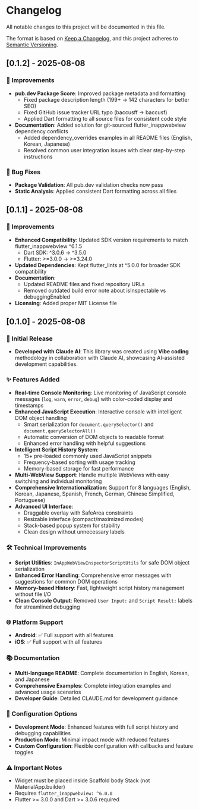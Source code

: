 # Changelog

All notable changes to this project will be documented in this file.

The format is based on [Keep a Changelog](https://keepachangelog.com/en/1.0.0/),
and this project adheres to [Semantic Versioning](https://semver.org/spec/v2.0.0.html).

## [0.1.2] - 2025-08-08

### 🔧 Improvements
- **pub.dev Package Score**: Improved package metadata and formatting
  - Fixed package description length (199+ → 142 characters for better SEO)
  - Fixed GitHub issue tracker URL typo (baccusff → baccusf)
  - Applied Dart formatting to all source files for consistent code style
- **Documentation**: Added solution for git-sourced flutter_inappwebview dependency conflicts
  - Added dependency_overrides examples in all README files (English, Korean, Japanese)
  - Resolved common user integration issues with clear step-by-step instructions

### 🐛 Bug Fixes
- **Package Validation**: All pub.dev validation checks now pass
- **Static Analysis**: Applied consistent Dart formatting across all files

## [0.1.1] - 2025-08-08

### 🔧 Improvements
- **Enhanced Compatibility**: Updated SDK version requirements to match flutter_inappwebview ^6.1.5
  - Dart SDK: ^3.0.6 → ^3.5.0
  - Flutter: >=3.0.0 → >=3.24.0
- **Updated Dependencies**: Kept flutter_lints at ^5.0.0 for broader SDK compatibility
- **Documentation**: 
  - Updated README files and fixed repository URLs
  - Removed outdated build error note about isInspectable vs debuggingEnabled
- **Licensing**: Added proper MIT License file

## [0.1.0] - 2025-08-08

### 🎉 Initial Release
- **Developed with Claude AI**: This library was created using **Vibe coding** methodology in collaboration with Claude AI, showcasing AI-assisted development capabilities.

### ✨ Features Added
- **Real-time Console Monitoring**: Live monitoring of JavaScript console messages (`log`, `warn`, `error`, `debug`) with color-coded display and timestamps
- **Enhanced JavaScript Execution**: Interactive console with intelligent DOM object handling
  - Smart serialization for `document.querySelector()` and `document.querySelectorAll()`
  - Automatic conversion of DOM objects to readable format
  - Enhanced error handling with helpful suggestions
- **Intelligent Script History System**: 
  - 15+ pre-loaded commonly used JavaScript snippets
  - Frequency-based sorting with usage tracking
  - Memory-based storage for fast performance
- **Multi-WebView Support**: Handle multiple WebViews with easy switching and individual monitoring
- **Comprehensive Internationalization**: Support for 8 languages (English, Korean, Japanese, Spanish, French, German, Chinese Simplified, Portuguese)
- **Advanced UI Interface**: 
  - Draggable overlay with SafeArea constraints
  - Resizable interface (compact/maximized modes)
  - Stack-based popup system for stability
  - Clean design without unnecessary labels

### 🛠️ Technical Improvements
- **Script Utilities**: `InAppWebViewInspectorScriptUtils` for safe DOM object serialization
- **Enhanced Error Handling**: Comprehensive error messages with suggestions for common DOM operations
- **Memory-based History**: Fast, lightweight script history management without file I/O
- **Clean Console Output**: Removed `User Input:` and `Script Result:` labels for streamlined debugging

### 🌐 Platform Support
- **Android**: ✅ Full support with all features
- **iOS**: ✅ Full support with all features

### 📚 Documentation
- **Multi-language README**: Complete documentation in English, Korean, and Japanese
- **Comprehensive Examples**: Complete integration examples and advanced usage scenarios
- **Developer Guide**: Detailed CLAUDE.md for development guidance

### 🔧 Configuration Options
- **Development Mode**: Enhanced features with full script history and debugging capabilities
- **Production Mode**: Minimal impact mode with reduced features
- **Custom Configuration**: Flexible configuration with callbacks and feature toggles

### ⚠️ Important Notes
- Widget must be placed inside Scaffold body Stack (not MaterialApp.builder)
- Requires `flutter_inappwebview: ^6.0.0`
- Flutter >= 3.0.0 and Dart >= 3.0.6 required
